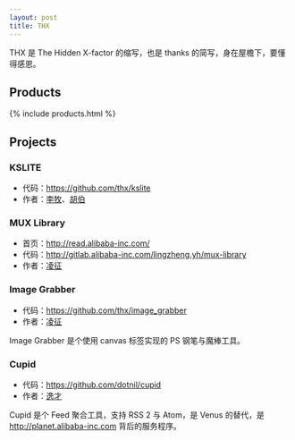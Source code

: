 ```yaml
---
layout: post
title: THX
---
```


THX 是 The Hidden X-factor 的缩写，也是 thanks 的简写，身在屋檐下，要懂得感恩。

## Products

{% include products.html %}

## Projects

### KSLITE

- 代码：<https://github.com/thx/kslite>
- 作者：[李牧](http://limu.iteye.com/)、[胡伯](http://jser.me/)

### MUX Library

- 首页：<http://read.alibaba-inc.com/>
- 代码：<http://gitlab.alibaba-inc.com/lingzheng.yh/mux-library>
- 作者：[凌征](http://yehao.diandian.com/)

### Image Grabber

- 代码：<https://github.com/thx/image_grabber>
- 作者：[凌征](http://yehao.diandian.com/)

Image Grabber 是个使用 canvas 标签实现的 PS 钢笔与魔棒工具。

### Cupid

- 代码：<https://github.com/dotnil/cupid>
- 作者：[逸才](http://cyj.me)

Cupid 是个 Feed 聚合工具，支持 RSS 2 与 Atom，是 Venus 的替代，是
<http://planet.alibaba-inc.com> 背后的服务程序。

